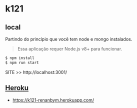 # k121

## local
Partindo do princípio que você tem node e mongo instalados.
> Essa aplicação requer Node.js v8+ para funcionar.
```sh
$ npm install
$ npm run start
```

SITE >> http://localhost:3001/


##  [Heroku](https://k121-renanbym.herokuapp.com/)

* https://k121-renanbym.herokuapp.com/
